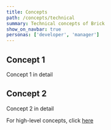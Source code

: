 ```yaml
---
title: Concepts
path: /concepts/technical
summary: Technical concepts of Brick
show_on_navbar: true
personas: ['developer', 'manager']
---
```


## Concept 1

Concept 1 in detail

## Concept 2

Concept 2 in detail


For high-level concepts, click [here](/concepts/high-level)